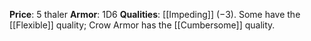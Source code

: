 **Price**: 5 thaler
**Armor**: 1D6 
**Qualities**: [[Impeding]] (−3). Some have the [[Flexible]] quality; Crow Armor has the [[Cumbersome]] quality.
